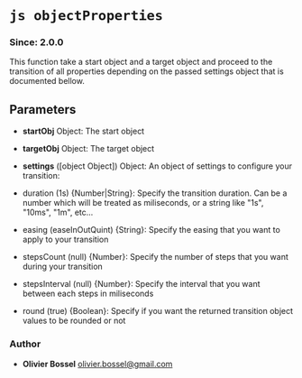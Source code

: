 


<!-- @namespace    sugar.node.transition -->

# ```js objectProperties ```
### Since: 2.0.0

This function take a start object and a target object and proceed to the transition of all properties
depending on the passed settings object that is documented bellow.

## Parameters

- **startObj**  Object: The start object

- **targetObj**  Object: The target object

- **settings** ([object Object]) Object: An object of settings to configure your transition:
- duration (1s) {Number|String}: Specify the transition duration. Can be a number which will be treated as miliseconds, or a string like "1s", "10ms", "1m", etc...
- easing (easeInOutQuint) {String}: Specify the easing that you want to apply to your transition
- stepsCount (null) {Number}: Specify the number of steps that you want during your transition
- stepsInterval (null) {Number}: Specify the interval that you want between each steps in miliseconds
- round (true) {Boolean}: Specify if you want the returned transition object values to be rounded or not




### Author
- **Olivier Bossel** <a href="mailto:olivier.bossel@gmail.com">olivier.bossel@gmail.com</a> 



